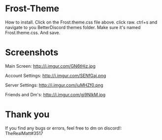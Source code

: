 # Frost-Theme

How to install.
Click on the Frost.theme.css file above.
click raw.
ctrl+s and navigate to you BetterDiscord themes folder.
Make sure it's named Frost.theme.css.
And save.

# Screenshots

Main Screen: http://i.imgur.com/GN6tHiz.jpg

Account Settings: http://i.imgur.com/SENfGaj.png

Server Settings: http://i.imgur.com/iuMHZf0.png

Friends and Dm's: http://i.imgur.com/gj9NIkM.jpg

# Thank you

If you find any bugs or errors, feel free to dm on discord!: TheRealMatt#3517
